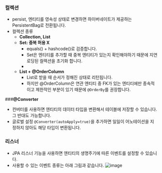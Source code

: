 ### 컬렉션
- persist, 엔티티를 영속성 상태로 변경하면 하이버네이트가 제공하는 PersistentBag로 전환됩니다. 
- 컬렉션 종류
  - **Collection, List**
  - **Set: 중복 허용 X**
    - equals() + hashcode()로 검증합니다.
    - Set은 엔티티를 추가할 때 중복 엔티티가 있는지 확인해야하기 때문에 지연 로딩된 컬렉션을 초기화 합니다.
    - 
  - **List + @OrderColumn**
    - List로 받을 때 순서가 정해진 상태로 리턴됩니다. 
    - 하지만 @OrderColumn은 연관 엔티티 중 FK가 있는 엔티티에만 종속적이고 제한적인 부분이
    있기 때문에 `@OrderBy`를 권장합니다.

###**@Converter**
  - 컨버터를 사용하면 엔티티의 데이터 타입을 변환해서 테이블에 저장할 수 있습니다. 그 반대도 가능합니다.
  - 글로벌 설정 `@Converter(autoApply=true)`을 추가하면 일일이 어노테이션을 지정하지 않아도 해당 타입이 변환됩니다.
    
### 리스너
  - JPA 리스너 기능을 사용하면 엔티티의 생명주기에 따른 이벤트를 설정할 수 있습니다.
  - 사용할 수 있는 이벤트 종류는 아래 그림과 같습니다.
    ![image](https://user-images.githubusercontent.com/61368705/130981316-1e57b114-23fb-493e-abde-cdaaa7ca5e11.png)
